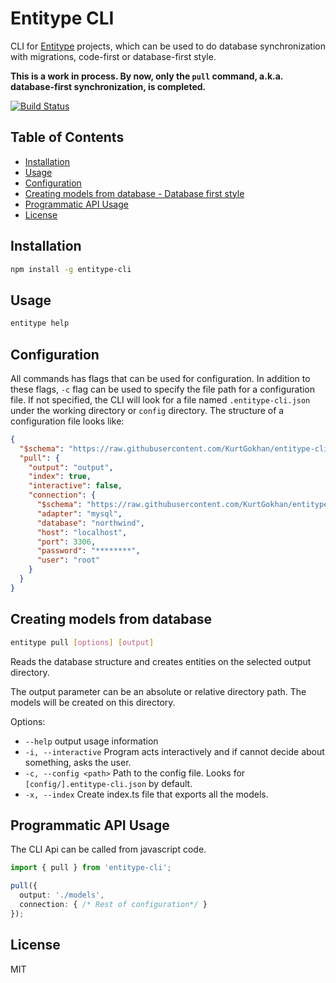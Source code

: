 # Entitype CLI

CLI for [Entitype][entitype-url] projects, which can be used to do database synchronization with migrations, code-first or database-first style.

__This is a work in process. By now, only the `pull` command, a.k.a. database-first synchronization, is completed.__

<!-- Badges section here. -->
[![Build Status](https://travis-ci.org/KurtGokhan/entitype-cli.svg?branch=master)][travis-badge-url]


## Table of Contents

* [Installation](#installation)
* [Usage](#usage)
* [Configuration](#configuration)
* [Creating models from database - Database first style](#creating-models-from-database)
* [Programmatic API Usage](#programmatic-usage)
* [License](#license)

## Installation

```bash
npm install -g entitype-cli
```

## Usage

```bash
entitype help
```

## Configuration

All commands has flags that can be used for configuration.
In addition to these flags, `-c` flag can be used to specify the file path for a configuration file. If not specified, the CLI will look for a file named `.entitype-cli.json` under the working directory or `config` directory.
The structure of a configuration file looks like:

```json
{
  "$schema": "https://raw.githubusercontent.com/KurtGokhan/entitype-cli/master/schema.json",
  "pull": {
    "output": "output",
    "index": true,
    "interactive": false,
    "connection": {
      "$schema": "https://raw.githubusercontent.com/KurtGokhan/entitype-mysql/master/schema.json",
      "adapter": "mysql",
      "database": "northwind",
      "host": "localhost",
      "port": 3306,
      "password": "********",
      "user": "root"
    }
  }
}
```

## Creating models from database

```bash
entitype pull [options] [output]
```

Reads the database structure and creates entities on the selected output directory.

The output parameter can be an absolute or relative directory path. The models will be created on this directory.

Options:

* `--help`               output usage information
* `-i, --interactive`    Program acts interactively and if cannot decide about something, asks the user.
* `-c, --config <path>`  Path to the config file. Looks for `[config/].entitype-cli.json` by default.
* `-x, --index`          Create index.ts file that exports all the models.

## Programmatic API Usage

The CLI Api can be called from javascript code.

```typescript
import { pull } from 'entitype-cli';

pull({
  output: './models',
  connection: { /* Rest of configuration*/ }
});

```

## License

MIT

[travis-badge-url]: https://travis-ci.org/KurtGokhan/entitype-cli

[entitype-url]: https://github.com/KurtGokhan/entitype
